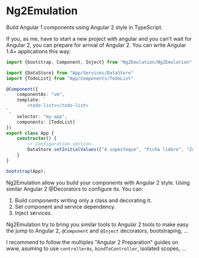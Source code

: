 # Ng2Emulation

Build Angular 1 components using Angular 2 style in TypeScript.

If you, as me, have to start a new project with angular and you can't wait for Angular 2, you can prepare for arrival of Angular 2.
You can write Angular 1.4+ applications this way:

```typeScript
import {bootstrap, Component, Inject} from "Ng2Emulation/Ng2Emulation"

import {DataStore} from "App/Services/DataStore"
import {TodoList} from "App/Components/TodoList"

@Component({
    componentAs: "vm",
    template: `
        <todo-list></todo-list>
`,
    selector: "my-app",
    components: [TodoList]
})
export class App {
    constructor() {
        // Configuration section.
        DataStore.setInitialValues(["A sopesteque", "Picha liebre", "Zurre mierdas", "Chupa candaos", "Cascoporro"]);
    }
}

bootstrap(App);
```

Ng2Emulation allow you build your components with Angular 2 style. Using similar Angular 2 @Decorators to configure its. You can:

1) Build components writing only a class and decorating it.
2) Set component and service dependency.
3) Inject services.

Ng2Emulation try to bring you similar tools to Angular 2 tools to make easy the jump to Angular 2, `@Component` and `@Inject` decorators, bootstraping, ...


I recommend to follow the multiples "Angular 2 Preparation" guides on www, asuming to use `controllerAs`, `bindToController`, isolated scopes, ...
